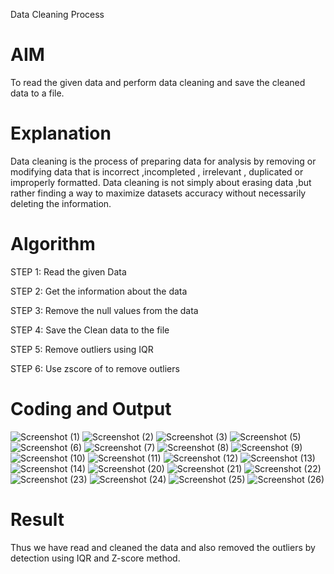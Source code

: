Data Cleaning Process

# AIM
To read the given data and perform data cleaning and save the cleaned data to a file.

# Explanation
Data cleaning is the process of preparing data for analysis by removing or modifying data that is incorrect ,incompleted , irrelevant , duplicated or improperly formatted. Data cleaning is not simply about erasing data ,but rather finding a way to maximize datasets accuracy without necessarily deleting the information.

# Algorithm
STEP 1: Read the given Data

STEP 2: Get the information about the data

STEP 3: Remove the null values from the data

STEP 4: Save the Clean data to the file

STEP 5: Remove outliers using IQR

STEP 6: Use zscore of to remove outliers

# Coding and Output
![Screenshot (1)](https://github.com/user-attachments/assets/202087a9-f9d9-42d9-bd79-1409f609c434)
![Screenshot (2)](https://github.com/user-attachments/assets/67b69d61-d447-4ee5-9954-975ea02bca28)
![Screenshot (3)](https://github.com/user-attachments/assets/c4b51b35-24b3-4f16-82a9-7d6f1c6b8199)
![Screenshot (5)](https://github.com/user-attachments/assets/f9506691-ccfe-4fed-a433-1c066588baa1)
![Screenshot (6)](https://github.com/user-attachments/assets/77da35cf-0e2f-4fac-acdd-c05878268811)
![Screenshot (7)](https://github.com/user-attachments/assets/38927443-8437-496b-88ce-34f874ecc6d9)
![Screenshot (8)](https://github.com/user-attachments/assets/33cdc4ca-c9bd-40b0-82d0-8060df791861)
![Screenshot (9)](https://github.com/user-attachments/assets/585e9006-bee9-46c7-9ef7-6b55a78b763e)
![Screenshot (10)](https://github.com/user-attachments/assets/782668bc-5136-4eec-9443-5964fb21e5d5)
![Screenshot (11)](https://github.com/user-attachments/assets/2ffa5fdf-729a-4c72-9cad-62892db01594)
![Screenshot (12)](https://github.com/user-attachments/assets/70c57fe9-0959-4497-bee6-59fc282fbd7d)
![Screenshot (13)](https://github.com/user-attachments/assets/c43e35df-30bc-474e-a0f3-a3cb384f4cd3)
![Screenshot (14)](https://github.com/user-attachments/assets/6d27aed6-7099-4a4a-9df9-89f576fcea13)
![Screenshot (20)](https://github.com/user-attachments/assets/2868a2d0-492d-4e5e-a96b-2b30366a7711)
![Screenshot (21)](https://github.com/user-attachments/assets/ba647030-af35-46e3-a59b-a91b5b769e7d)
![Screenshot (22)](https://github.com/user-attachments/assets/9752fb65-e244-4778-b105-0efbf7e01867)
![Screenshot (23)](https://github.com/user-attachments/assets/12c0d47f-94b2-4c45-8b37-193cc523ee83)
![Screenshot (24)](https://github.com/user-attachments/assets/debc17ca-37e3-4eb4-a770-d23bf0699b37)
![Screenshot (25)](https://github.com/user-attachments/assets/ca727227-733b-4fe3-aecf-83393ac72683)
![Screenshot (26)](https://github.com/user-attachments/assets/a289236d-5957-4dbf-82b4-fa2657b92635)







# Result
Thus we have read and cleaned the data and also removed the outliers by detection using IQR and Z-score method.

